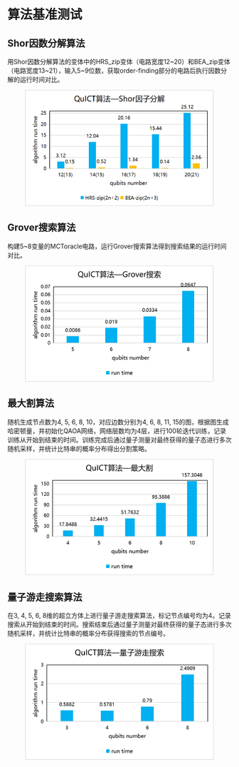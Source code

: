# 算法基准测试

## Shor因数分解算法

用Shor因数分解算法的变体中的HRS_zip变体（电路宽度12~20）和BEA_zip变体（电路宽度13~21），输入5~9位数，获取order-finding部分的电路后执行因数分解的运行时间对比。

<figure markdown>

![algorithm benchmark](../assets/images/QuICTbenchmark/algorithm_benchmark/QuICT_shor_algorithm_test.png)

</figure>

## Grover搜索算法

构建5~8变量的MCToracle电路，运行Grover搜索算法得到搜索结果的运行时间对比。

<figure markdown>

![algorithm benchmark](../assets/images/QuICTbenchmark/algorithm_benchmark/QuICT_grover_algorithm_test.png)

</figure>

## 最大割算法

随机生成节点数为4, 5, 6, 8, 10，对应边数分别为4, 6, 8, 11, 15的图，根据图生成哈密顿量，并初始化QAOA网络，网络层数均为4层，进行100轮迭代训练，记录训练从开始到结束的时间。训练完成后通过量子测量对最终获得的量子态进行多次随机采样，并统计比特串的概率分布得出分割策略。

<figure markdown>

![algorithm benchmark](../assets/images/QuICTbenchmark/algorithm_benchmark/QuICT_maxcut_test.png)

</figure>

## 量子游走搜索算法

在3, 4, 5, 6, 8维的超立方体上进行量子游走搜索算法，标记节点编号均为4。记录搜索从开始到结束的时间。搜索结束后通过量子测量对最终获得的量子态进行多次随机采样，并统计比特串的概率分布获得搜索的节点编号。

<figure markdown>

![algorithm benchmark](../assets/images/QuICTbenchmark/algorithm_benchmark/QuICT_quantum_walk_search_test.png)

</figure>
